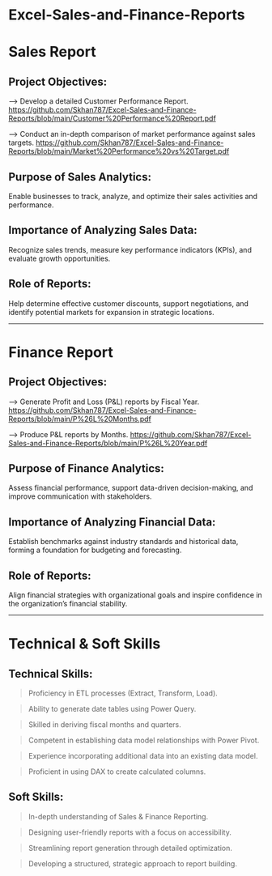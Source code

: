 # Excel-Sales-and-Finance-Reports

# Sales Report


## Project Objectives:

--> Develop a detailed Customer Performance Report. https://github.com/Skhan787/Excel-Sales-and-Finance-Reports/blob/main/Customer%20Performance%20Report.pdf

--> Conduct an in-depth comparison of market performance against sales targets. https://github.com/Skhan787/Excel-Sales-and-Finance-Reports/blob/main/Market%20Performance%20vs%20Target.pdf

## Purpose of Sales Analytics:

Enable businesses to track, analyze, and optimize their sales activities and performance.

## Importance of Analyzing Sales Data:

Recognize sales trends, measure key performance indicators (KPIs), and evaluate growth opportunities.

## Role of Reports:

Help determine effective customer discounts, support negotiations, and identify potential markets for expansion in strategic locations.


----------------------------------------------------------------------------------------------------------------------

# Finance Report


## Project Objectives:

--> Generate Profit and Loss (P&L) reports by Fiscal Year. https://github.com/Skhan787/Excel-Sales-and-Finance-Reports/blob/main/P%26L%20Months.pdf

--> Produce P&L reports by Months. https://github.com/Skhan787/Excel-Sales-and-Finance-Reports/blob/main/P%26L%20Year.pdf

## Purpose of Finance Analytics:

Assess financial performance, support data-driven decision-making, and improve communication with stakeholders.

## Importance of Analyzing Financial Data:

Establish benchmarks against industry standards and historical data, forming a foundation for budgeting and forecasting.

## Role of Reports:

Align financial strategies with organizational goals and inspire confidence in the organization’s financial stability.

-----------------------------------------------------------------------------------------------------------------

# Technical & Soft Skills

## Technical Skills:

 > Proficiency in ETL processes (Extract, Transform, Load).
 
 > Ability to generate date tables using Power Query.
 
 > Skilled in deriving fiscal months and quarters.
 
 > Competent in establishing data model relationships with Power Pivot.
 
 > Experience incorporating additional data into an existing data model.
 
 > Proficient in using DAX to create calculated columns.
 
## Soft Skills:

 > In-depth understanding of Sales & Finance Reporting.
 
 > Designing user-friendly reports with a focus on accessibility.
 
 > Streamlining report generation through detailed optimization.
 
 > Developing a structured, strategic approach to report building.
